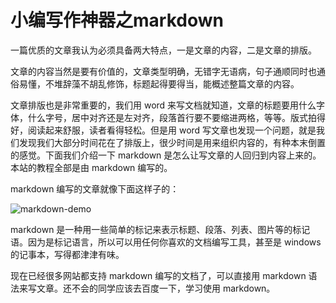 # 小编写作神器之markdown

一篇优质的文章我认为必须具备两大特点，一是文章的内容，二是文章的排版。

文章的内容当然是要有价值的，文章类型明确，无错字无语病，句子通顺同时也通俗易懂，不堆辞藻不胡乱修饰，标题起得要得当，能概述整篇文章的内容。

文章排版也是非常重要的，我们用 word 来写文档就知道，文章的标题要用什么字体，什么字号，居中对齐还是左对齐，段落首行要不要缩进两格，等等。版式拍得好，阅读起来舒服，读者看得轻松。但是用 word 写文章也发现一个问题，就是我们发现我们大部分时间花在了排版上，很少时间是用来组织内容的，有种本末倒置的感觉。下面我们介绍一下 markdown 是怎么让写文章的人回归到内容上来的。本站的教程全部是由 markdown 编写的。

markdown 编写的文章就像下面这样子的：

![markdown-demo](/images/learn/markdown-demo.png)

markdown 是一种用一些简单的标记来表示标题、段落、列表、图片等的标记语。因为是标记语言，所以可以用任何你喜欢的文档编写工具，甚至是 windows 的记事本，写得都津津有味。

现在已经很多网站都支持 markdown 编写的文档了，可以直接用 markdown 语法来写文章。还不会的同学应该去百度一下，学习使用 markdown。

